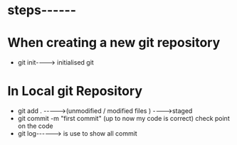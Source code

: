 # steps------

# When creating a new git repository
* git init----> initialised git

# In Local git Repository
* git add .   ----->(unmodified / modified files ) ---->staged
* git commit -m "first commit" (up to now my code is correct) check point on the code
* git log------> is use to show all commit 
